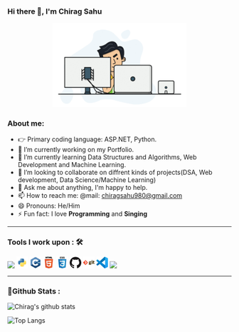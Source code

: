 ### Hi there 👋, I'm Chirag Sahu

<div id="header" align="center">
  <img src="https://raw.githubusercontent.com/rajpratyush/rajpratyush/master/me_1.gif" width="300"/>
</div>





<!--
**Chirag980/Chirag980** is a ✨ _special_ ✨ repository because its `README.md` (this file) appears on your GitHub profile.

Here are some ideas to get you started:-->

### About me:
- 👉 Primary coding language: ASP.NET, Python.
- 🔭 I’m currently working on my Portfolio.
- 🌱 I’m currently learning Data Structures and Algorithms, Web Development and Machine Learning.
- 👯 I’m looking to collaborate on diffrent kinds of projects(DSA, Web development, Data Science/Machine Learning)
- 💬 Ask me about anything, I'm happy to help. 
- 📫 How to reach me: @mail: chiragsahu980@gmail.com
- 😄 Pronouns: He/Him
- ⚡ Fun fact: I love <b>Programming</b> and <b>Singing</b>

<hr>

### Tools I work upon : 🛠

<code><img width="26px" src="https://msatechnosoft.in/blog/wp-content/uploads/2018/09/asp.net-logo-MSA-Technosoft.png"></code>
<code><img width="26px" src="https://raw.githubusercontent.com/github/explore/80688e429a7d4ef2fca1e82350fe8e3517d3494d/topics/python/python.png"></code>
<code><img width="26px" src="https://raw.githubusercontent.com/github/explore/80688e429a7d4ef2fca1e82350fe8e3517d3494d/topics/cpp/cpp.png"></code>
<code><img width="26px" src="https://raw.githubusercontent.com/github/explore/80688e429a7d4ef2fca1e82350fe8e3517d3494d/topics/html/html.png"></code>
<code><img width="26px" src="https://raw.githubusercontent.com/github/explore/80688e429a7d4ef2fca1e82350fe8e3517d3494d/topics/css/css.png"></code>
<code><img width="26px" src="https://raw.githubusercontent.com/github/explore/78df643247d429f6cc873026c0622819ad797942/topics/github/github.png"></code>
<code><img width="26px" src="https://raw.githubusercontent.com/github/explore/80688e429a7d4ef2fca1e82350fe8e3517d3494d/topics/git/git.png"></code>
<code><img width="26px" src="https://raw.githubusercontent.com/github/explore/80688e429a7d4ef2fca1e82350fe8e3517d3494d/topics/visual-studio-code/visual-studio-code.png"></code>
<code><img width="26px" src="https://miro.medium.com/max/518/1*FogMIj4gYwp3fTHLZuwavQ.png"></code>


<hr>

### 🏁Github Stats :

![Chirag's github stats](https://github-readme-stats.vercel.app/api?username=Chirag980&count_private=true&show_icons=true&theme=radical&hide_rank=false)

![Top Langs](https://github-readme-stats.vercel.app/api/top-langs/?username=Chirag980)
